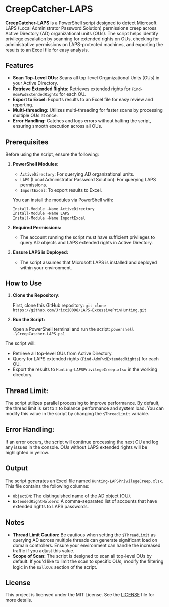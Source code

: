 # CreepCatcher-LAPS

**CreepCatcher-LAPS** is a PowerShell script designed to detect Microsoft LAPS (Local Administrator Password Solution) permissions creep across Active Directory (AD) organizational units (OUs). The script helps identify privilege escalation by scanning for extended rights on OUs, checking for administrative permissions on LAPS-protected machines, and exporting the results to an Excel file for easy analysis.

## Features

- **Scan Top-Level OUs:** Scans all top-level Organizational Units (OUs) in your Active Directory.
- **Retrieve Extended Rights:** Retrieves extended rights for `Find-AdmPwdExtendedRights` for each OU.
- **Export to Excel:** Exports results to an Excel file for easy review and reporting.
- **Multi-threading:** Utilizes multi-threading for faster scans by processing multiple OUs at once.
- **Error Handling:** Catches and logs errors without halting the script, ensuring smooth execution across all OUs.

## Prerequisites

Before using the script, ensure the following:

1. **PowerShell Modules:**
   - `ActiveDirectory`: For querying AD organizational units.
   - `LAPS` (Local Administrator Password Solution): For querying LAPS permissions.
   - `ImportExcel`: To export results to Excel.

   You can install the modules via PowerShell with:
   ```
   Install-Module -Name ActiveDirectory
   Install-Module -Name LAPS
   Install-Module -Name ImportExcel
   ```
   
2. **Required Permissions:**
   - The account running the script must have sufficient privileges to query AD objects and LAPS extended rights in Active Directory.

3. **Ensure LAPS is Deployed:**
   - The script assumes that Microsoft LAPS is installed and deployed within your environment.

## How to Use

1. **Clone the Repository:**

   First, clone this GitHub repository:
   ```git clone https://github.com/Jricci0098/LAPS-ExcessivePrivHunting.git```
   
2. **Run the Script:**

   Open a PowerShell terminal and run the script:
   ```powershell .\CreepCatcher-LAPS.ps1```

The script will:
- Retrieve all top-level OUs from Active Directory.
- Query for LAPS extended rights (`Find-AdmPwdExtendedRights`) for each OU.
- Export the results to `Hunting-LAPSPrivilegeCreep.xlsx` in the working directory.

## Thread Limit:

The script utilizes parallel processing to improve performance. By default, the thread limit is set to `2` to balance performance and system load. You can modify this value in the script by changing the `$ThreadLimit` variable.

## Error Handling:

If an error occurs, the script will continue processing the next OU and log any issues in the console. OUs without LAPS extended rights will be highlighted in yellow.

## Output

The script generates an Excel file named `Hunting-LAPSPrivilegeCreep.xlsx`. This file contains the following columns:

- `ObjectDN`: The distinguished name of the AD object (OU).
- `ExtendedRightHolders`: A comma-separated list of accounts that have extended rights to LAPS passwords.

## Notes

- **Thread Limit Caution:** Be cautious when setting the `$ThreadLimit` as querying AD across multiple threads can generate significant load on domain controllers. Ensure your environment can handle the increased traffic if you adjust this value.
- **Scope of Scan:** The script is designed to scan all top-level OUs by default. If you'd like to limit the scan to specific OUs, modify the filtering logic in the `$allOUs` section of the script.

## License

This project is licensed under the MIT License. See the [LICENSE](LICENSE) file for more details.

   

   

